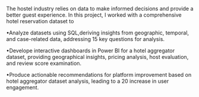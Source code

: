 The hostel industry relies on data to make informed decisions and provide a better guest experience. In this project, I worked with a comprehensive hotel reservation dataset to

•Analyze datasets using SQL,deriving insights from geographic, temporal, and case-related data, addressing 15 key questions for analysis.

•Develope interactive dashboards in Power BI for a hotel aggregator dataset, providing geographical insights, pricing analysis, host evaluation, and review score examination.

•Produce actionable recommendations for platform improvement based on hotel aggregator dataset analysis, leading to a 20 increase in user engagement.
